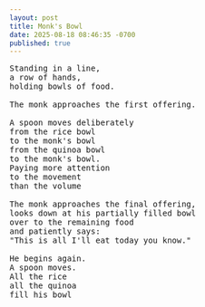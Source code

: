 ```yaml
---
layout: post
title: Monk's Bowl
date: 2025-08-18 08:46:35 -0700
published: true
---
```

<pre class="poem">
Standing in a line,
a row of hands,
holding bowls of food.

The monk approaches the first offering.

A spoon moves deliberately
from the rice bowl
to the monk's bowl
from the quinoa bowl
to the monk's bowl.
Paying more attention
to the movement
than the volume

The monk approaches the final offering,
looks down at his partially filled bowl
over to the remaining food
and patiently says:
"This is all I'll eat today you know."

He begins again.
A spoon moves.
All the rice
all the quinoa
fill his bowl
</pre>
